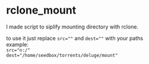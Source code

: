 # rclone_mount
I made script to siplify mounting directory with rclone. <br />

to use it just replace `src=""` and `dest=""` with your paths <br />
example:<br />
`src="n:/"` <br />
`dest="/home/seedbox/torrents/deluge/mount"` <br />
